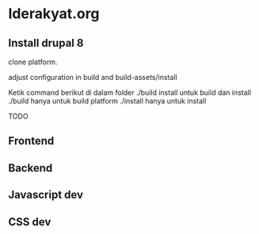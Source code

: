 Iderakyat.org
==============
## Install drupal 8 

clone platform.

adjust configuration in build and build-assets/install

Ketik command berikut di dalam folder 
./build install untuk build dan install
./build hanya untuk build platform
./install hanya untuk install


TODO

## Frontend


## Backend

## Javascript dev



## CSS dev


